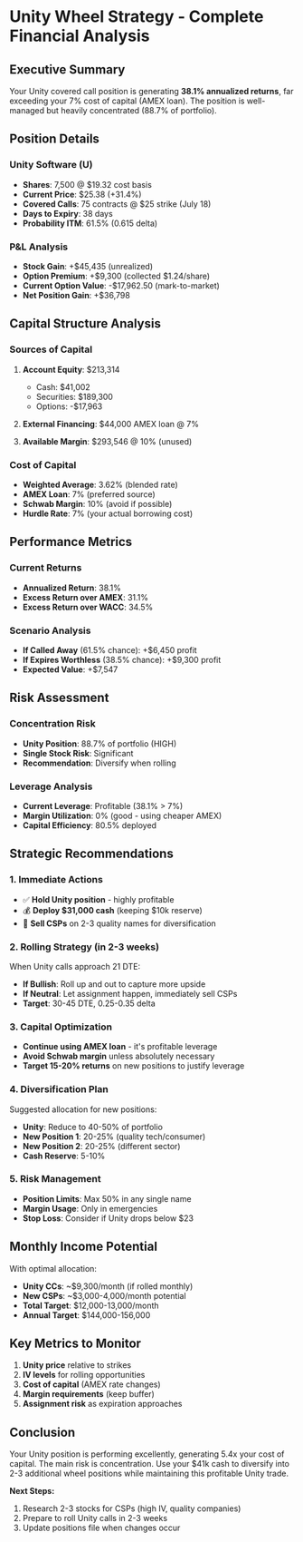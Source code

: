# Unity Wheel Strategy - Complete Financial Analysis

## Executive Summary

Your Unity covered call position is generating **38.1% annualized returns**, far exceeding your 7% cost of capital (AMEX loan). The position is well-managed but heavily concentrated (88.7% of portfolio).

## Position Details

### Unity Software (U)
- **Shares**: 7,500 @ $19.32 cost basis
- **Current Price**: $25.38 (+31.4%)
- **Covered Calls**: 75 contracts @ $25 strike (July 18)
- **Days to Expiry**: 38 days
- **Probability ITM**: 61.5% (0.615 delta)

### P&L Analysis
- **Stock Gain**: +$45,435 (unrealized)
- **Option Premium**: +$9,300 (collected $1.24/share)
- **Current Option Value**: -$17,962.50 (mark-to-market)
- **Net Position Gain**: +$36,798

## Capital Structure Analysis

### Sources of Capital
1. **Account Equity**: $213,314
   - Cash: $41,002
   - Securities: $189,300
   - Options: -$17,963

2. **External Financing**: $44,000 AMEX loan @ 7%
3. **Available Margin**: $293,546 @ 10% (unused)

### Cost of Capital
- **Weighted Average**: 3.62% (blended rate)
- **AMEX Loan**: 7% (preferred source)
- **Schwab Margin**: 10% (avoid if possible)
- **Hurdle Rate**: 7% (your actual borrowing cost)

## Performance Metrics

### Current Returns
- **Annualized Return**: 38.1%
- **Excess Return over AMEX**: 31.1%
- **Excess Return over WACC**: 34.5%

### Scenario Analysis
- **If Called Away** (61.5% chance): +$6,450 profit
- **If Expires Worthless** (38.5% chance): +$9,300 profit
- **Expected Value**: +$7,547

## Risk Assessment

### Concentration Risk
- **Unity Position**: 88.7% of portfolio (HIGH)
- **Single Stock Risk**: Significant
- **Recommendation**: Diversify when rolling

### Leverage Analysis
- **Current Leverage**: Profitable (38.1% > 7%)
- **Margin Utilization**: 0% (good - using cheaper AMEX)
- **Capital Efficiency**: 80.5% deployed

## Strategic Recommendations

### 1. Immediate Actions
- ✅ **Hold Unity position** - highly profitable
- 💰 **Deploy $31,000 cash** (keeping $10k reserve)
- 🎯 **Sell CSPs** on 2-3 quality names for diversification

### 2. Rolling Strategy (in 2-3 weeks)
When Unity calls approach 21 DTE:
- **If Bullish**: Roll up and out to capture more upside
- **If Neutral**: Let assignment happen, immediately sell CSPs
- **Target**: 30-45 DTE, 0.25-0.35 delta

### 3. Capital Optimization
- **Continue using AMEX loan** - it's profitable leverage
- **Avoid Schwab margin** unless absolutely necessary
- **Target 15-20% returns** on new positions to justify leverage

### 4. Diversification Plan
Suggested allocation for new positions:
- **Unity**: Reduce to 40-50% of portfolio
- **New Position 1**: 20-25% (quality tech/consumer)
- **New Position 2**: 20-25% (different sector)
- **Cash Reserve**: 5-10%

### 5. Risk Management
- **Position Limits**: Max 50% in any single name
- **Margin Usage**: Only in emergencies
- **Stop Loss**: Consider if Unity drops below $23

## Monthly Income Potential

With optimal allocation:
- **Unity CCs**: ~$9,300/month (if rolled monthly)
- **New CSPs**: ~$3,000-4,000/month potential
- **Total Target**: $12,000-13,000/month
- **Annual Target**: $144,000-156,000

## Key Metrics to Monitor

1. **Unity price** relative to strikes
2. **IV levels** for rolling opportunities
3. **Cost of capital** (AMEX rate changes)
4. **Margin requirements** (keep buffer)
5. **Assignment risk** as expiration approaches

## Conclusion

Your Unity position is performing excellently, generating 5.4x your cost of capital. The main risk is concentration. Use your $41k cash to diversify into 2-3 additional wheel positions while maintaining this profitable Unity trade.

**Next Steps:**
1. Research 2-3 stocks for CSPs (high IV, quality companies)
2. Prepare to roll Unity calls in 2-3 weeks
3. Update positions file when changes occur